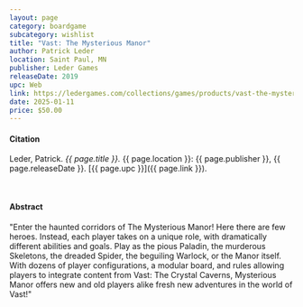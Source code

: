 ```yaml
---
layout: page
category: boardgame
subcategory: wishlist
title: "Vast: The Mysterious Manor"
author: Patrick Leder
location: Saint Paul, MN
publisher: Leder Games
releaseDate: 2019
upc: Web
link: https://ledergames.com/collections/games/products/vast-the-mysterious-manor
date: 2025-01-11
price: $50.00
---
```


#### Citation

Leder, Patrick. *{{ page.title }}.* {{ page.location }}: {{ page.publisher }}, {{ page.releaseDate }}. [{{ page.upc }}]({{ page.link }}).

<br>


#### Abstract

"Enter the haunted corridors of The Mysterious Manor! Here there are few heroes. Instead, each player takes on a unique role, with dramatically different abilities and goals. Play as the pious Paladin, the murderous Skeletons, the dreaded Spider, the beguiling Warlock, or the Manor itself. With dozens of player configurations, a modular board, and rules allowing players to integrate content from Vast: The Crystal Caverns, Mysterious Manor offers new and old players alike fresh new adventures in the world of Vast!"
